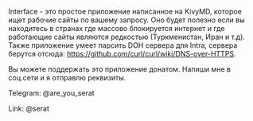 Interface - это простое приложение написанное на KivyMD, которое ищет рабочие сайты по вашему запросу. Оно будет полезно если вы находитесь в странах где массово блокируется интернет и где работающие сайты являются редкостью (Туркменистан, Иран и т.д). Также приложение умеет парсить DOH сервера для Intra, сервера берутся отсюда: https://github.com/curl/curl/wiki/DNS-over-HTTPS.

Вы можете поддержать это приложение донатом. Напиши мне в соц.сети и я отправлю реквизиты.

Telegram: @are_you_serat

Link: @serat
